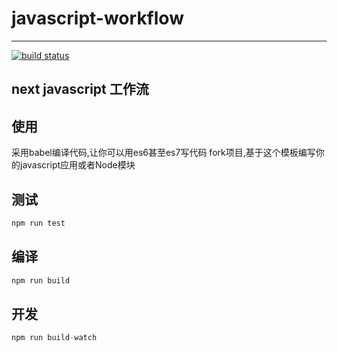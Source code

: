 # javascript-workflow

***
[![build status][travis-image]][travis-url]

## next javascript 工作流

## 使用
采用babel编译代码,让你可以用es6甚至es7写代码
fork项目,基于这个模板编写你的javascript应用或者Node模块

## 测试
```js
npm run test
```

## 编译
```js
npm run build
```

## 开发
```js
npm run build-watch
```
[travis-image]:https://img.shields.io/travis/xiaokekeT/next-workflow/master.svg?style=flat-square
[travis-url]:https://travis-ci.org/xiaokekeT/next-workflow
